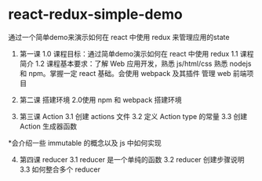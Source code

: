 # react-redux-simple-demo
通过一个简单demo来演示如何在 react 中使用 redux 来管理应用的state

1. 第一课
1.0 课程目标：通过简单demo演示如何在 react 中使用 redux
1.1 课程简介
1.2 课程基本要求：了解 Web 应用开发，熟悉 js/html/css
    熟悉 nodejs 和 npm。掌握一定 react 基础。会使用 webpack 及其插件
    管理 web 前端项目

2. 第二课 搭建环境
2.0使用 npm 和 webpack 搭建环境

3. 第三课 Action
    3.1 创建 actions 文件
    3.2 定义 Action type 的常量
    3.3 创建 Action 生成器函数

*会介绍一些 immutable 的概念以及 js 中如何实现

4. 第四课 reducer
    3.1 reducer 是一个单纯的函数
    3.2 reducer 创建步骤说明
    3.3 如何整合多个 reducer

